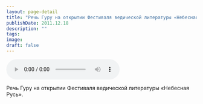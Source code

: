 ```yaml
---
layout: page-detail
title: "Речь Гуру на открытии Фестиваля ведической литературы «Небесная Русь»"
publishDate: 2011.12.18
description: ""
tags:
image:
draft: false
---
```


<audio title="2011.12.18 - Речь Гуру на открытии Фестиваля ведической литературы «Небесная Русь».mp3" src="/upload/iblock/f8c/f8c3a3c344635cc07cb4096accbb8a1a.mp3" controls=""></audio>

 Речь Гуру на открытии Фестиваля ведической литературы «Небесная Русь». 

  
